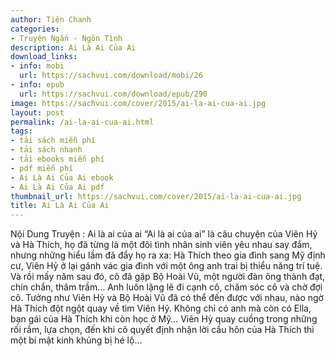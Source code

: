 ```yaml
---
author: Tiên Chanh
categories:
- Truyện Ngắn - Ngôn Tình
description: Ai Là Ai Của Ai
download_links:
- info: mobi
  url: https://sachvui.com/download/mobi/26
- info: epub
  url: https://sachvui.com/download/epub/290
image: https://sachvui.com/cover/2015/ai-la-ai-cua-ai.jpg
layout: post
permalink: /ai-la-ai-cua-ai.html
tags:
- tải sách miễn phí
- tải sách nhanh
- tải ebooks miễn phí
- pdf miễn phí
- Ai Là Ai Của Ai ebook
- Ai Là Ai Của Ai pdf
thumbnail_url: https://sachvui.com/cover/2015/ai-la-ai-cua-ai.jpg
title: Ai Là Ai Của Ai
---
```


 <div class="item-desc text-justify"> <p>Nội Dung Truyện : Ai là ai của ai “Ai là ai của ai” là câu chuyện của Viên Hỷ và Hà Thích, họ đã từng là một đôi tình nhân sinh viên yêu nhau say đắm, nhưng những hiểu lầm đã đẩy họ ra xa: Hà Thích theo gia đình sang Mỹ định cư, Viên Hỷ ở lại gánh vác gia đình với một ông anh trai bị thiểu năng trí tuệ. Và rồi mấy năm sau đó, cô đã gặp Bộ Hoài Vũ, một người đàn ông thành đạt, chín chắn, thâm trầm… Anh luôn lặng lẽ đi cạnh cô, chăm sóc cô và chờ đợi cô. Tưởng như Viên Hỷ và Bộ Hoài Vũ đã có thể đến được với nhau, nào ngờ Hà Thích đột ngột quay về tìm Viên Hỷ. Không chỉ có anh mà còn có Ella, bạn gái của Hà Thích khi còn học ở Mỹ… Viên Hỷ quay cuồng trong những rối rắm, lựa chọn, đến khi cô quyết định nhận lời cầu hôn của Hà Thích thì một bí mật kinh khủng bị hé lộ…</p> </div>